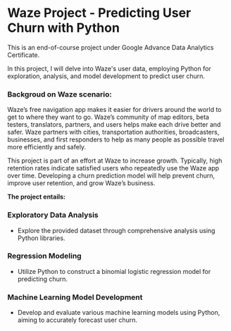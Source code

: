 # Waze Project - Predicting User Churn with Python

This is an end-of-course project under Google Advance Data Analytics Certificate.

In this project, I will delve into Waze's user data, employing Python for exploration, analysis, and model development to predict user churn.

### Backgroud on Waze scenario:
Waze’s free navigation app makes it easier for drivers around the world to get to where they want to go. Waze’s community of map editors, beta testers, translators, partners, and users helps make each drive better and safer. Waze partners with cities, transportation authorities, broadcasters, businesses, and first responders to help as many people as possible travel more efficiently and safely.

This project is part of an effort at Waze to increase growth. Typically, high retention rates indicate satisfied users who repeatedly use the Waze app over time. Developing a churn prediction model will help prevent churn, improve user retention, and grow Waze’s business.

**The project entails:**

### Exploratory Data Analysis
- Explore the provided dataset through comprehensive analysis using Python libraries.

### Regression Modeling
- Utilize Python to construct a binomial logistic regression model for predicting churn.

### Machine Learning Model Development
- Develop and evaluate various machine learning models using Python, aiming to accurately forecast user churn.

